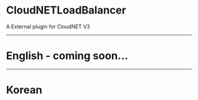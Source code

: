 # CloudNETLoadBalancer

A External plugin for CloudNET V3

---

# English - coming soon...

---

# Korean 

